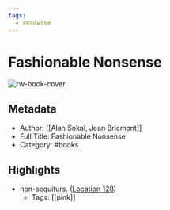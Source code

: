 ```yaml
---
tags:
  - readwise
---
```


# Fashionable Nonsense

![rw-book-cover](https://images-na.ssl-images-amazon.com/images/I/513j%2BBCiaML._SL200_.jpg)

## Metadata
- Author: [[Alan Sokal, Jean Bricmont]]
- Full Title: Fashionable Nonsense
- Category: #books

## Highlights
- non-sequiturs. ([Location 128](https://readwise.io/to_kindle?action=open&asin=B00GVRE638&location=128))
    - Tags: [[pink]]

